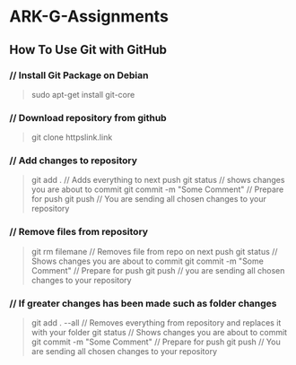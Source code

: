 # ARK-G-Assignments

## How To Use Git with GitHub
### // Install Git Package on Debian
> sudo apt-get install git-core

### // Download repository from github
> git clone httpslink.link

### // Add changes to repository
> git add .           // Adds everything to next push
> git status            // shows changes you are about to commit
> git commit -m "Some Comment"  // Prepare for push
> git push            // You are sending all chosen changes to your repository

### // Remove files from repository
> git rm filemane         // Removes file from repo on next push
> git status            // Shows changes you are about to commit
> git commit -m "Some Comment"  // Prepare for push
> git push            // you are sending all chosen changes to your repository

### // If greater changes has been made such as folder changes
> git add . --all         // Removes everything from repository and replaces it with your folder
> git status            // Shows changes you are about to commit
> git commit -m "Some Comment"  // Prepare for push
> git push            // You are sending all chosen changes to your repository

